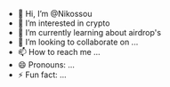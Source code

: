 - 👋 Hi, I’m @Nikossou
- 👀 I’m interested in crypto 
- 🌱 I’m currently learning about airdrop's
- 💞️ I’m looking to collaborate on ...
- 📫 How to reach me ...
- 😄 Pronouns: ...
- ⚡ Fun fact: ...

<!---
Nikossou/Nikossou is a ✨ special ✨ repository because its `README.md` (this file) appears on your GitHub profile.
You can click the Preview link to take a look at your changes.
--->
